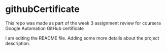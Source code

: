 # githubCertificate
This repo was made as part of the week 3 assignment review for coursera Google Automation GitHub certificate

I am editing the README file. Adding some more details about the project description.
